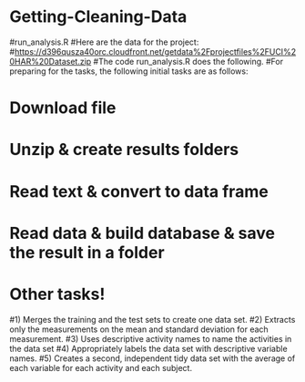 # Getting-Cleaning-Data
#run_analysis.R
#Here are the data for the project:
#https://d396qusza40orc.cloudfront.net/getdata%2Fprojectfiles%2FUCI%20HAR%20Dataset.zip
#The code run_analysis.R does the following.
#For preparing for the tasks, the following initial tasks are as follows:
# Download file
# Unzip & create results folders
# Read text & convert to data frame
# Read data & build database & save the result in a folder
# Other tasks!
#1) Merges the training and the test sets to create one data set.
#2) Extracts only the measurements on the mean and standard deviation for each measurement. 
#3) Uses descriptive activity names to name the activities in the data set
#4) Appropriately labels the data set with descriptive variable names. 
#5) Creates a second, independent tidy data set with the average of each variable for each activity and each subject.
